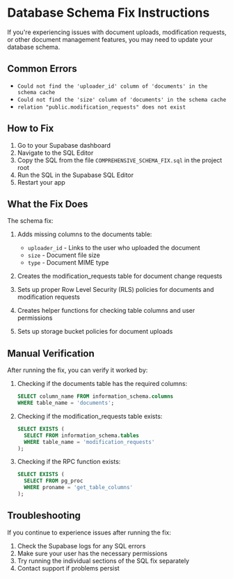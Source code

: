 # Database Schema Fix Instructions

If you're experiencing issues with document uploads, modification requests, or other document management features, you may need to update your database schema.

## Common Errors

- `Could not find the 'uploader_id' column of 'documents' in the schema cache`
- `Could not find the 'size' column of 'documents' in the schema cache`
- `relation "public.modification_requests" does not exist`

## How to Fix

1. Go to your Supabase dashboard
2. Navigate to the SQL Editor
3. Copy the SQL from the file `COMPREHENSIVE_SCHEMA_FIX.sql` in the project root
4. Run the SQL in the Supabase SQL Editor
5. Restart your app

## What the Fix Does

The schema fix:

1. Adds missing columns to the documents table:
   - `uploader_id` - Links to the user who uploaded the document
   - `size` - Document file size
   - `type` - Document MIME type

2. Creates the modification_requests table for document change requests

3. Sets up proper Row Level Security (RLS) policies for documents and modification requests

4. Creates helper functions for checking table columns and user permissions

5. Sets up storage bucket policies for document uploads

## Manual Verification

After running the fix, you can verify it worked by:

1. Checking if the documents table has the required columns:
   ```sql
   SELECT column_name FROM information_schema.columns 
   WHERE table_name = 'documents';
   ```

2. Checking if the modification_requests table exists:
   ```sql
   SELECT EXISTS (
     SELECT FROM information_schema.tables 
     WHERE table_name = 'modification_requests'
   );
   ```

3. Checking if the RPC function exists:
   ```sql
   SELECT EXISTS (
     SELECT FROM pg_proc 
     WHERE proname = 'get_table_columns'
   );
   ```

## Troubleshooting

If you continue to experience issues after running the fix:

1. Check the Supabase logs for any SQL errors
2. Make sure your user has the necessary permissions
3. Try running the individual sections of the SQL fix separately
4. Contact support if problems persist